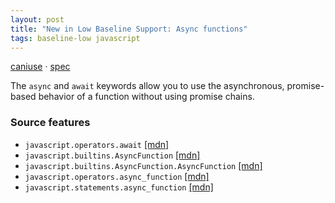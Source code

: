 ```yaml
---
layout: post
title: "New in Low Baseline Support: Async functions"
tags: baseline-low javascript
---
```


[caniuse](https://caniuse.com/?search=async-await) · [spec](https://tc39.es/ecma262/multipage/ecmascript-language-functions-and-classes.html#sec-async-function-definitions)

The `async` and `await` keywords allow you to use the asynchronous, promise-based behavior of a function without using promise chains.

### Source features

- ``javascript.operators.await`` [[mdn]](https://developer.mozilla.org/en-US/search?q=javascript.operators.await)
- ``javascript.builtins.AsyncFunction`` [[mdn]](https://developer.mozilla.org/en-US/search?q=javascript.builtins.AsyncFunction)
- ``javascript.builtins.AsyncFunction.AsyncFunction`` [[mdn]](https://developer.mozilla.org/en-US/search?q=javascript.builtins.AsyncFunction.AsyncFunction)
- ``javascript.operators.async_function`` [[mdn]](https://developer.mozilla.org/en-US/search?q=javascript.operators.async_function)
- ``javascript.statements.async_function`` [[mdn]](https://developer.mozilla.org/en-US/search?q=javascript.statements.async_function)
